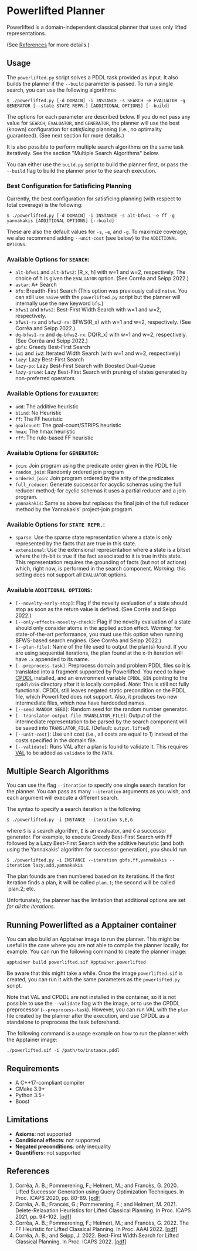 # Powerlifted Planner

Powerlifted is a domain-independent classical planner that uses only lifted
representations.

(See [References](#references) for more details.)

## Usage

The `powerlifted.py` script solves a PDDL task provided as input. It also builds
the planner if the `--build` parameter is passed. To run a single search, you
can use the following algorithms:

```$ ./powerlifted.py [-d DOMAIN] -i INSTANCE -s SEARCH -e EVALUATOR -g GENERATOR [--state STATE REPR.] [ADDITIONAL OPTIONS] [--build]```

The options for each parameter are described below. If you do not pass any value for `SEARCH`, `EVALUATOR`, and `GENERATOR`, the planner will use the best (known) configuration for _satisficing_ planning (i.e., no optimality guaranteed). (See next section for more details.)

It is also possible to perform multiple search algorithms on the same task iteratively. See the section "Multiple Search Algorithms" below.

You can either use the `build.py` script to build the planner first, or pass the `--build` flag to build the planner prior to the search execution.

### Best Configuration for Satisficing Planning

Currently, the best configuration for satisficing planning (with respect to
total coverage) is the following:

```$ ./powerlifted.py [-d DOMAIN] -i INSTANCE -s alt-bfws1 -e ff -g yannakakis [ADDITIONAL OPTIONS] [--build]```

These are also the default values for `-s`, `-e`, and `-g`. To maximize
coverage, we also recommend adding `--unit-cost` (see below) to the `ADDITIONAL
OPTIONS`.

### Available Options for `SEARCH`:
- `alt-bfws1` and `alt-bfws2`: [R_x, h] with w=1 and w=2, respectively. The choice of h is
  given the `EVALUATOR` option. (See Corrêa and Seipp 2022.)
- `astar`: A* Search
- `bfs`: Breadth-First Search (This option was previously called `naive`. You
  can still use `naive` with the `powerlifted.py` script but the planner will internally
  use the new keyword `bfs`.)
- `bfws1` and `bfws2`: Best-First Width Search with w=1 and w=2, respectively.
- `bfws1-rx` and `bfws2-rx`: BFWS(R_x) with w=1 and w=2, respectively. (See Corrêa and Seipp 2022.)
- `dq-bfws1-rx` and `dq-bfws2-rx`: DQ(R_x) with w=1 and w=2, respectively. (See Corrêa and Seipp 2022.)
- `gbfs`: Greedy Best-First Search
- `iw1` and `iw2`: Iterated Width Search (with w=1 and w=2, respectively)
- `lazy`: Lazy Best-First Search
- `lazy-po`: Lazy Best-First Search with Boosted Dual-Queue
- `lazy-prune`: Lazy Best-First Search with pruning of states generated by
non-preferred operators

### Available Options for `EVALUATOR`:
- `add`: The additive heuristic
- `blind`: No Heuristic
- `ff`: The FF heuristic
- `goalcount`: The goal-count/STRIPS heuristic
- `hmax`: The hmax heuristic
- `rff`: The rule-based FF heuristic

### Available Options for `GENERATOR`:
- `join`: Join program using the predicate order given in the PDDL file
- `random_join`: Randomly ordered join program
- `ordered_join`: Join program ordered by the arity of the predicates
- `full_reducer`: Generate successor for acyclic schemas using the full
  reducer method; for cyclic schemas it uses a partial reducer and a join
  program.
- `yannakakis`: Same as above but replaces the final join of the full
      reducer method by the Yannakakis' project-join program.

### Available Options for `STATE REPR.`:

- `sparse`: Use the sparse state representation where a state is only
  represented by the facts that are true in this state.
- `extensional`: Use the extensional representation where a state is a bitset
  where the ith-bit is true if the fact associated to it is true in this
  state. This representation requires the grounding of facts (but not of
  actions) which, right now, is performed in the search component. *Warning*:
  this setting does not support all `EVALUATOR` options.


### Available `ADDITIONAL OPTIONS`:
- `[--novelty-early-stop]`: Flag if the novelty evaluation of a state should
  stop as soon as the return value is defined. (See Corrêa and Seipp 2022.)
- `[--only-effects-novelty-check]`: Flag if the novelty evaluation of a state
  should only consider atoms in the applied action effect. *Warning*: for
  state-of-the-art performance, you must use this option when running BFWS-based
  search engines. (See Corrêa and Seipp 2022.)
- `[--plan-file]`: Name of the file used to output the plan(s) found. If you are
  using sequential iterations, the plan found at the x-th iteration will have
  `.x` appended to its name.
- `[--preprocess-task]`: Preprocess domain and problem PDDL files so it is
  translated into a fragment supported by Powerlifted. You need to have
  [CPDDL](https://gitlab.com/danfis/cpddl) installed, and an environment
  variable `CPDDL_BIN` pointing to the `cpddl/bin` directory after it is locally
  compiled. *Note*: This is still not fully functional. CPDDL still leaves
  negated static precondition on the PDDL file, which Powerlifted does not
  support. Also, it produces two new intermediate files, which now have
  hardcoded names.
- `[--seed RANDOM SEED]`: Random seed for the random number generator.
- `[--translator-output-file TRANSLATOR_FILE]`: Output of the intermediate
  representation to be parsed by the search component will be saved into
  `TRANSLATOR_FILE`. (Default: `output.lifted`)
- `[--unit-cost]`: Use unit cost  (i.e., all costs are equal to 1) instead of
  the costs specified in the domain file.
- `[--validate]`: Runs VAL after a plan is found to validate it. This requires
  [VAL](https://github.com/KCL-Planning/VAL) to be added as `validate` to the `PATH`.

## Multiple Search Algorithms

You can use the flag `--iteration` to specify one single search iteration for
the planner. You can pass as many `--iteration` arguments as you wish, and each
argument will execute a different search.

The syntax to specify a search iteration is the following:

```$ ./powerlifted.py -i INSTANCE --iteration S,E,G```

where `S` is a search algorithm, `E` is an evaluator, and `G` a successor generator. For example, to execute Greedy Best-First Search with FF followed by a Lazy Best-First Search with the additive heuristic (and both using the Yannakakis' algorithm for successor generation), you should run

```$ ./powerlifted.py -i INSTANCE --iteration gbfs,ff,yannakakis --iteration lazy,add,yannakakis```

The plan founds are then numbered based on its iterations. If the first iteration finds a plan, it will be called `plan.1`; the second will be called `plan.2; etc.

Unfortunately, the planner has the limitation that additional options are set
_for all the iterations_.

## Running Powerlifted as a Apptainer container

You can also build an Apptainer image to run the planner. This might be useful
in the case where you are not able to compile the planner locally, for
example. You can run the following command to create the planner image:


```apptainer build powerlifted.sif Apptainer.powerlifted```

Be aware that this might take a while. Once the image `powerlifted.sif` is
created, you can run it with the same parameters as the `powerlifted.py`
script.

Note that VAL and CPDDL are not installed in the container, so it is not
possible to use the `--validate` flag with the image, or to use the CPDDL
preprocessor (`--preprocess-task`). However, you can run VAL with the `plan`
file created by the planner after the execution, and use CPDDL as a standalone
to preprocess the task beforehand.

The following command is a usage example on how to run the planner with the
Apptainer image:

```./powerlifted.sif -i /path/to/instance.pddl```

## Requirements
 - A C++17-compliant compiler
 - CMake 3.9+
 - Python 3.5+
 - Boost

## Limitations
 - **Axioms**: not supported
 - **Conditional effects**: not supported
 - **Negated preconditions**: only inequality
 - **Quantifiers**: not supported

 ## References

 1. Corrêa, A. B.; Pommerening, F.; Helmert, M.; and Francès, G. 2020. Lifted Successor Generation using Query Optimization Techniques. In Proc. ICAPS 2020, pp. 80-89. [[pdf]](https://ai.dmi.unibas.ch/papers/correa-et-al-icaps2020.pdf)
 2. Corrêa, A. B.; Francès, G.; Pommerening, F.; and Helmert, M. 2021. Delete-Relaxation Heuristics for Lifted Classical Planning. In Proc. ICAPS 2021, pp. 94-102. [[pdf]](https://ai.dmi.unibas.ch/papers/correa-et-al-icaps2021.pdf)
 3. Corrêa, A. B.; Pommerening, F.; Helmert, M.; and Francès, G. 2022. The
    FF Heuristic for Lifted Classical Planning. In Proc. AAAI 2022. [[pdf]](https://ai.dmi.unibas.ch/papers/correa-et-al-aaai2022.pdf)
 4. Corrêa, A. B.; and Seipp, J. 2022. Best-First Width Search for Lifted
    Classical Planning. In Proc. ICAPS 2022. [[pdf]](https://ai.dmi.unibas.ch/papers/correa-seipp-icaps2022.pdf)
